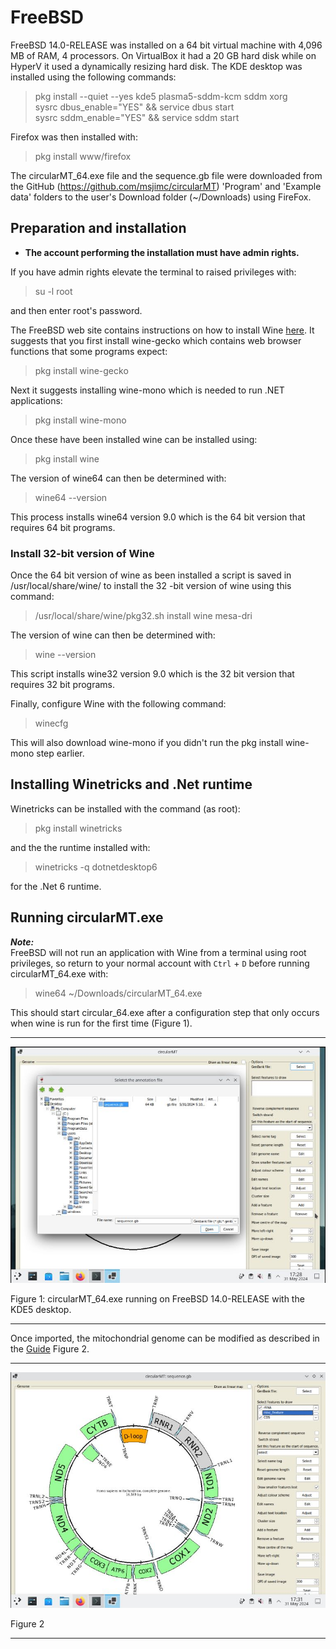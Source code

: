 # FreeBSD 
FreeBSD 14.0-RELEASE was installed on a 64 bit virtual machine with 4,096 MB of RAM, 4 processors. On VirtualBox it had a 20 GB hard disk while on HyperV it used a dynamically resizing hard disk. The KDE desktop was installed using the following commands:

> pkg install --quiet --yes kde5 plasma5-sddm-kcm sddm xorg  
> sysrc dbus_enable="YES" && service dbus start  
> sysrc sddm_enable="YES" && service sddm start  

Firefox was then installed with: 

> pkg install www/firefox

The circularMT_64.exe file and the sequence.gb file were downloaded from the GitHub (https://github.com/msjimc/circularMT) 'Program' and 'Example data' folders to the user's Download folder (~/Downloads) using FireFox.

## Preparation and installation

* **The account performing the installation must have admin rights.**

If you have admin rights elevate the terminal to raised privileges with:

> su -l root

and then enter root's password.

The FreeBSD web site contains instructions on how to install Wine [here](https://docs.freebsd.org/en/books/handbook/wine/). It suggests that you first install wine-gecko which contains web browser functions that some programs expect:

>pkg install wine-gecko

Next it suggests installing wine-mono which is needed to run .NET applications:

> pkg install wine-mono

Once these have been installed wine can be installed using:

> pkg install wine

The version of wine64 can then be determined with:

> wine64 --version

This process installs wine64 version 9.0 which is the 64 bit version that requires 64 bit programs.

### Install 32-bit version of Wine

Once the 64  bit version of wine as been installed a script is saved in /usr/local/share/wine/ to install the 32 -bit version of wine using this command:

> /usr/local/share/wine/pkg32.sh install wine mesa-dri

The version of wine can then be determined with:

> wine --version 

This script installs wine32 version 9.0 which is the 32 bit version that requires 32 bit programs.

Finally, configure Wine with the following command:

> winecfg

This will also download wine-mono if you didn't run the pkg install wine-mono step earlier.

## Installing Winetricks and .Net runtime

Winetricks can be installed with the command (as root):

>  pkg install winetricks

and the the runtime installed with:

> winetricks -q dotnetdesktop6

for the .Net 6 runtime.

## Running circularMT.exe

***Note:***   
FreeBSD will not run an application  with Wine from a terminal using root privileges, so return to your normal account with ```Ctrl``` + ```D``` before running circularMT_64.exe with:

> wine64 ~/Downloads/circularMT_64.exe

This should start circular_64.exe after a configuration step that only occurs when wine is run for the first time (Figure 1).

<hr />

![Figure 1](images/FreeBSD_14.0_figure1.jpg)

Figure 1: circularMT_64.exe running on FreeBSD 14.0-RELEASE with the KDE5 desktop.

<hr />

Once imported, the mitochondrial genome can be modified as described in the [Guide](https://github.com/msjimc/circularMT/tree/master/Guide/README.md) Figure 2.

<hr />

![Figure 2](images/FreeBSD_14.0_figure2.jpg)

Figure 2

<hr />
